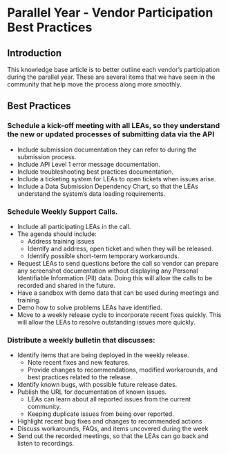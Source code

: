 # Parallel Year - Vendor Participation Best Practices

## Introduction

This knowledge base article is to better outline each vendor’s participation during the parallel year. These are several items that we have seen in the community that help move the process along more smoothly.

## Best Practices

### Schedule a kick-off meeting with all LEAs, so they understand the new or updated processes of submitting data via the API

* Include submission documentation they can refer to during the submission process.
* Include API Level 1 error message documentation.
* Include troubleshooting best practices documentation.
* Include a ticketing system for LEAs to open tickets when issues arise.
* Include a Data Submission Dependency Chart, so that the LEAs understand the system’s data loading requirements.

### Schedule Weekly Support Calls.​

* Include all participating LEAs in the call.
* The agenda should include:
  * Address training issues
  * Identify and address, open ticket and when they will be released.
  * Identify possible short-term temporary workarounds.
* Request LEAs to send questions before the call so vendor can prepare any screenshot documentation without displaying any Personal Identifiable Information (PII) data. Doing this will allow the calls to be recorded and shared in the future​.
* Have a sandbox with demo data that can be used during meetings and training.
* Demo how to solve problems LEAs have identified​.
* Move to a weekly release cycle to incorporate recent fixes quickly. This will allow the LEAs to resolve outstanding issues more quickly.

### Distribute a weekly bulletin that discusses:​

* Identify items that are being deployed in the weekly release.
  * Note recent fixes and new features.
  * Provide changes to recommendations, modified workarounds, and best practices related to the release.
* Identify known bugs​, with possible future release dates.
* Publish the URL for documentation of known issues.
  * LEAs can learn about all reported issues from the current community.
  * Keeping duplicate issues from being over reported.
* Highlight recent bug fixes and changes to recommended actions​
* Discuss workarounds, FAQs, and items uncovered during the week​
* Send out the recorded meetings, so that the LEAs can go back and listen to recordings.
